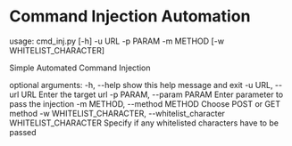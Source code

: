 # Command Injection Automation
usage: cmd_inj.py [-h] -u URL -p PARAM -m METHOD [-w WHITELIST_CHARACTER]

Simple Automated Command Injection

optional arguments:
  -h, --help            show this help message and exit
  -u URL, --url URL     Enter the target url
  -p PARAM, --param PARAM
                        Enter parameter to pass the injection
  -m METHOD, --method METHOD
                        Choose POST or GET method
  -w WHITELIST_CHARACTER, --whitelist_character WHITELIST_CHARACTER
                        Specify if any whitelisted characters have to be passed
